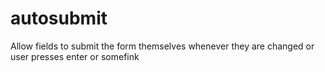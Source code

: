 autosubmit
==========

Allow fields to submit the form themselves whenever they are changed or user presses enter or somefink